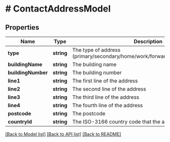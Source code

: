 # # ContactAddressModel

## Properties

Name | Type | Description | Notes
------------ | ------------- | ------------- | -------------
**type** | **string** | The type of address (primary/secondary/home/work/forwarding/company/previous) | [optional]
**buildingName** | **string** | The building name | [optional]
**buildingNumber** | **string** | The building number | [optional]
**line1** | **string** | The first line of the address | [optional]
**line2** | **string** | The second line of the address | [optional]
**line3** | **string** | The third line of the address | [optional]
**line4** | **string** | The fourth line of the address | [optional]
**postcode** | **string** | The postcode | [optional]
**countryId** | **string** | The ISO-3166 country code that the address resides in | [optional]

[[Back to Model list]](../../README.md#models) [[Back to API list]](../../README.md#endpoints) [[Back to README]](../../README.md)
